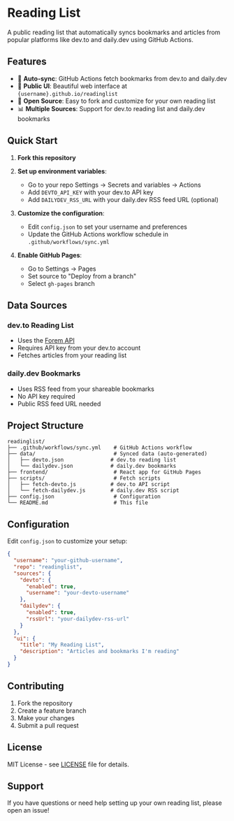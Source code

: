 # Reading List

A public reading list that automatically syncs bookmarks and articles from popular platforms like dev.to and daily.dev using GitHub Actions.

## Features

- 🔄 **Auto-sync**: GitHub Actions fetch bookmarks from dev.to and daily.dev
- 📱 **Public UI**: Beautiful web interface at `{username}.github.io/readinglist`
- 🎯 **Open Source**: Easy to fork and customize for your own reading list
- 📊 **Multiple Sources**: Support for dev.to reading list and daily.dev bookmarks

## Quick Start

1. **Fork this repository**
2. **Set up environment variables**:
   - Go to your repo Settings → Secrets and variables → Actions
   - Add `DEVTO_API_KEY` with your dev.to API key
   - Add `DAILYDEV_RSS_URL` with your daily.dev RSS feed URL (optional)

3. **Customize the configuration**:
   - Edit `config.json` to set your username and preferences
   - Update the GitHub Actions workflow schedule in `.github/workflows/sync.yml`

4. **Enable GitHub Pages**:
   - Go to Settings → Pages
   - Set source to "Deploy from a branch"
   - Select `gh-pages` branch

## Data Sources

### dev.to Reading List
- Uses the [Forem API](https://developers.forem.com/api/v1#tag/videos/operation/videos)
- Requires API key from your dev.to account
- Fetches articles from your reading list

### daily.dev Bookmarks
- Uses RSS feed from your shareable bookmarks
- No API key required
- Public RSS feed URL needed

## Project Structure

```
readinglist/
├── .github/workflows/sync.yml    # GitHub Actions workflow
├── data/                         # Synced data (auto-generated)
│   ├── devto.json               # dev.to reading list
│   └── dailydev.json            # daily.dev bookmarks
├── frontend/                     # React app for GitHub Pages
├── scripts/                      # Fetch scripts
│   ├── fetch-devto.js           # dev.to API script
│   └── fetch-dailydev.js        # daily.dev RSS script
├── config.json                   # Configuration
└── README.md                     # This file
```

## Configuration

Edit `config.json` to customize your setup:

```json
{
  "username": "your-github-username",
  "repo": "readinglist",
  "sources": {
    "devto": {
      "enabled": true,
      "username": "your-devto-username"
    },
    "dailydev": {
      "enabled": true,
      "rssUrl": "your-dailydev-rss-url"
    }
  },
  "ui": {
    "title": "My Reading List",
    "description": "Articles and bookmarks I'm reading"
  }
}
```

## Contributing

1. Fork the repository
2. Create a feature branch
3. Make your changes
4. Submit a pull request

## License

MIT License - see [LICENSE](LICENSE) file for details.

## Support

If you have questions or need help setting up your own reading list, please open an issue!